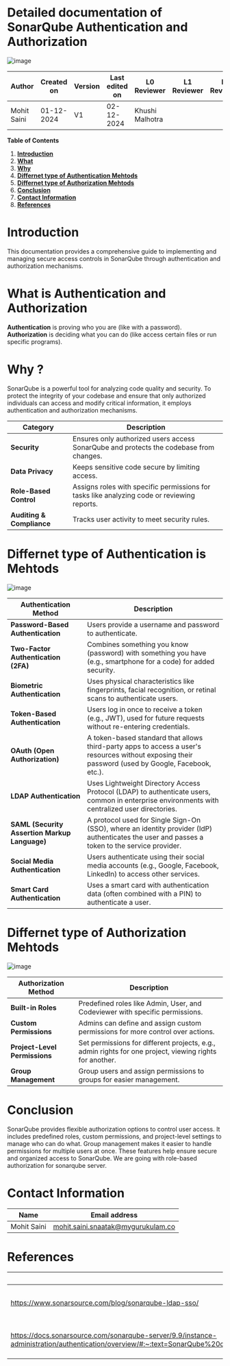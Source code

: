 
# Detailed documentation of SonarQube Authentication and Authorization

![image](https://github.com/user-attachments/assets/dd227152-b1cf-4da0-a001-a3887bb2b68f)



| **Author**          | **Created on** | **Version** | **Last edited on** | **L0 Reviewer**  | **L1 Reviewer** | **L2 Reviewer** |
|---------------------|----------------|-------------|--------------------|------------------|-----------------|-----------------|
| Mohit Saini         | 01-12-2024     | V1          | 02-12-2024         | Khushi Malhotra  |                 |                 |


**Table of Contents**

1. [**Introduction**](#introduction)
2. [**What**](#what-is-authentication-and-authorization)
3. [**Why**](#why)
4. [**Differnet type of Authentication Mehtods**](#different-types-of-authentication-methods)
5. [**Differnet type of Authorization Mehtods**](#different-types-of-authorization-methods)
6. [**Conclusion**](#conclusion)
7. [**Contact Information**](#contact-information)
8. [**References**](#references)



# Introduction
 This documentation provides a comprehensive guide to implementing and managing secure access controls in SonarQube through authentication and authorization mechanisms.

# What is Authentication and Authorization
**Authentication** is proving who you are (like with a password).
\
**Authorization** is deciding what you can do (like access certain files or run specific programs).

# Why ?
SonarQube is a powerful tool for analyzing code quality and security. To protect the integrity of your codebase and ensure that only authorized individuals can access and modify critical information, it employs authentication and authorization mechanisms.

| **Category**           | **Description**                                      |
|-------------------------|----------------------------------------------------|
| **Security**            | Ensures only authorized users access SonarQube and protects the codebase from changes. |
| **Data Privacy**        | Keeps sensitive code secure by limiting access.    |
| **Role-Based Control**  | Assigns roles with specific permissions for tasks like analyzing code or reviewing reports. |
| **Auditing & Compliance** | Tracks user activity to meet security rules.          |


# Differnet type of Authentication is Mehtods

![image](https://github.com/user-attachments/assets/aab40b69-2d6f-43d3-9939-f32bae64c8d8)


| **Authentication Method**       | **Description**                                                                                                                                         |
|----------------------------------|---------------------------------------------------------------------------------------------------------------------------------------------------------|
| **Password-Based Authentication**| Users provide a username and password to authenticate.                                                                                                 |
| **Two-Factor Authentication (2FA)**| Combines something you know (password) with something you have (e.g., smartphone for a code) for added security.                                          |
| **Biometric Authentication**    | Uses physical characteristics like fingerprints, facial recognition, or retinal scans to authenticate users.                                           |
| **Token-Based Authentication**  | Users log in once to receive a token (e.g., JWT), used for future requests without re-entering credentials.                                                   
| **OAuth (Open Authorization)**   | A token-based standard that allows third-party apps to access a user's resources without exposing their password (used by Google, Facebook, etc.).      |
| **LDAP Authentication**         | Uses Lightweight Directory Access Protocol (LDAP) to authenticate users, common in enterprise environments with centralized user directories.          |
| **SAML (Security Assertion Markup Language)**| A protocol used for Single Sign-On (SSO), where an identity provider (IdP) authenticates the user and passes a token to the service provider.            |
| **Social Media Authentication** | Users authenticate using their social media accounts (e.g., Google, Facebook, LinkedIn) to access other services.                                       |
| **Smart Card Authentication**   | Uses a smart card with authentication data (often combined with a PIN) to authenticate a user.                                                         |


# Differnet type of Authorization Mehtods

![image](https://github.com/user-attachments/assets/7258c805-5665-4fbe-b128-6ed6d9c8f1d1)


| **Authorization Method**           | **Description**                                                                 |
|------------------------------------|---------------------------------------------------------------------------------|
| **Built-in Roles**         | Predefined roles like Admin, User, and Codeviewer with specific permissions.                                 |
| **Custom Permissions**     | Admins can define and assign custom permissions for more control over actions.                               |
| **Project-Level Permissions** | Set permissions for different projects, e.g., admin rights for one project, viewing rights for another.    |
| **Group Management**       | Group users and assign permissions to groups for easier management.                                           |



# Conclusion
SonarQube provides flexible authorization options to control user access. It includes predefined roles, custom permissions, and project-level settings to manage who can do what. Group management makes it easier to handle permissions for multiple users at once. These features help ensure secure and organized access to SonarQube. We are going with role-based authorization for sonarqube server.

#  Contact Information


| **Name**    | **Email address**         |
|-------------|---------------------------|
| Mohit Saini | mohit.saini.snaatak@mygurukulam.co |


# References

| **Link** | **Description** |
|------------------------------------------------------|------------------|
| https://www.sonarsource.com/blog/sonarqube-ldap-sso/| Sonar authentication and authorization |
| https://docs.sonarsource.com/sonarqube-server/9.9/instance-administration/authentication/overview/#:~:text=SonarQube%20comes%20with%20an%20onboard,for%20Bitbucket)%2C%20and%20authentication.| Sonar authentication and authorization|





